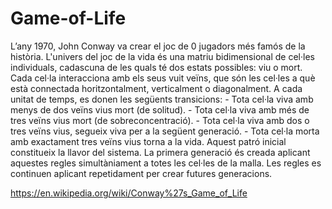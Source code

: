 # Game-of-Life
L’any 1970, John Conway va crear el joc de 0 jugadors més famós de la història. 
L'univers del joc de la vida és una matriu bidimensional de cel·les individuals, cadascuna de les quals té dos estats possibles: viu o mort. Cada cel·la interacciona amb els seus vuit veïns, que són les cel·les a què està connectada horitzontalment, verticalment o diagonalment. A cada unitat de temps, es donen les següents transicions:
    - Tota cel·la viva amb menys de dos veïns vius mort (de solitud).
    - Tota cel·la viva amb més de tres veïns vius mort (de sobreconcentració).
    - Tota cel·la viva amb dos o tres veïns vius, segueix viva per a la següent generació.
    - Tota cel·la morta amb exactament tres veïns vius torna a la vida.
Aquest patró inicial constitueix la llavor del sistema. La primera generació és creada aplicant aquestes regles simultàniament a totes les cel·les de la malla. Les regles es continuen aplicant repetidament per crear futures generacions.

https://en.wikipedia.org/wiki/Conway%27s_Game_of_Life
